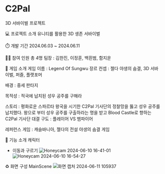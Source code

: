 # C2Pal
 
3D 서바이벌 프로젝트

💻 프로젝트 소개
유니티를 활용한 3D 생존 서바이벌

⏱️ 개발 기간
2024.06.03 ~ 2024.06.11

👯‍♂️ 참여 인원
총 4명
팀장 : 김한진, 이정훈, 백흰범, 함지운

💯 게임 소개
게임 이름 : Legend Of Sungwu
장르 컨셉 : 젤다 야생의 숨결, 3D 서바이벌, 퍼즐, 플랫포머

배경 : 중세 판타지

목적성 : 적국에 납치된 성우 공주를 구해라

스토리 : 평화로운 스파르타 왕국을 시기한
                C2Pal 기사단의 정찰망을 뚫고 성우 공주를 납치했다.
                왕으로 부터 성우 공주를 구출하라는 명을 받고 Blood Castle로 향하는 C2Pal 기사단
                대결 구도 : 플레이어 VS 뱀파이어

레퍼런스 게임 : 캐슬바니아, 젤다의 전설 야생의 숨결 게임

🔧 기능 소개
캐릭터
- 이동과 구르기
![Honeycam 2024-06-10 16-41-01](https://github.com/Denba32/C2Pal/assets/167148091/0e9eab06-01a5-4ce0-bfce-c21fe8354b4c)
![Honeycam 2024-06-10 16-54-27](https://github.com/Denba32/C2Pal/assets/167148091/cd508bc7-6d1a-433f-a4e1-f433fa55d09c)


♻️ 화면 구성
MainScene
![화면 캡처 2024-06-11 105937](https://github.com/Denba32/C2Pal/assets/167148091/0d269118-eeef-4819-8c5b-d5e785709da3)
